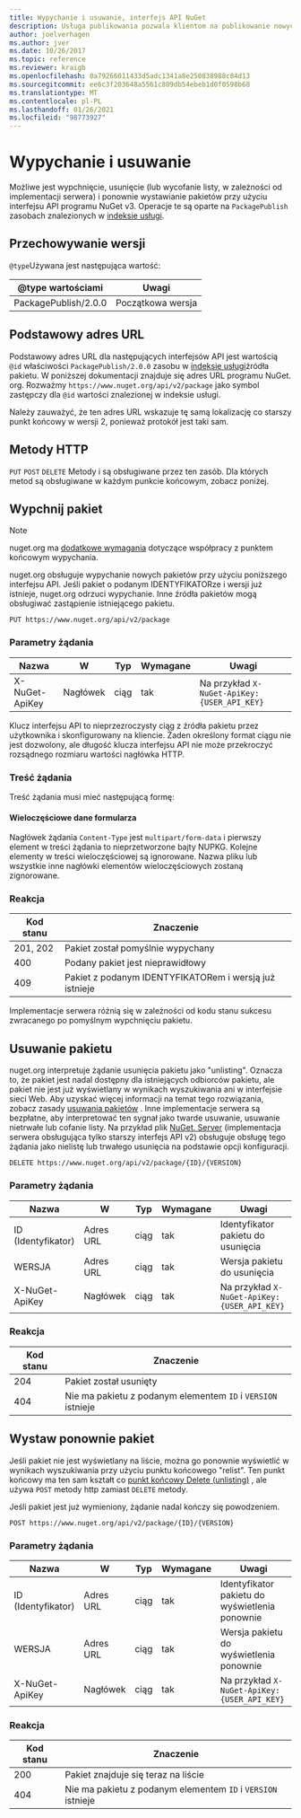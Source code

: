 ```yaml
---
title: Wypychanie i usuwanie, interfejs API NuGet
description: Usługa publikowania pozwala klientom na publikowanie nowych pakietów i usuwanie listy lub usunięcie istniejących pakietów.
author: joelverhagen
ms.author: jver
ms.date: 10/26/2017
ms.topic: reference
ms.reviewer: kraigb
ms.openlocfilehash: 0a79266011433d5adc1341a8e250838988c84d13
ms.sourcegitcommit: ee6c3f203648a5561c809db54ebeb1d0f0598b68
ms.translationtype: MT
ms.contentlocale: pl-PL
ms.lasthandoff: 01/26/2021
ms.locfileid: "98773927"
---
```

# <a name="push-and-delete"></a>Wypychanie i usuwanie

Możliwe jest wypchnięcie, usunięcie (lub wycofanie listy, w zależności od implementacji serwera) i ponownie wystawianie pakietów przy użyciu interfejsu API programu NuGet v3. Operacje te są oparte na `PackagePublish` zasobach znalezionych w [indeksie usługi](service-index.md).

## <a name="versioning"></a>Przechowywanie wersji

`@type`Używana jest następująca wartość:

@type wartościami          | Uwagi
-------------------- | -----
PackagePublish/2.0.0 | Początkowa wersja

## <a name="base-url"></a>Podstawowy adres URL

Podstawowy adres URL dla następujących interfejsów API jest wartością `@id` właściwości `PackagePublish/2.0.0` zasobu w [indeksie usługi](service-index.md)źródła pakietu. W poniższej dokumentacji znajduje się adres URL programu NuGet. org. Rozważmy `https://www.nuget.org/api/v2/package` jako symbol zastępczy dla `@id` wartości znalezionej w indeksie usługi.

Należy zauważyć, że ten adres URL wskazuje tę samą lokalizację co starszy punkt końcowy w wersji 2, ponieważ protokół jest taki sam.

## <a name="http-methods"></a>Metody HTTP

`PUT` `POST` `DELETE` Metody i są obsługiwane przez ten zasób. Dla których metod są obsługiwane w każdym punkcie końcowym, zobacz poniżej.

## <a name="push-a-package"></a>Wypchnij pakiet

> [!Note]
> nuget.org ma [dodatkowe wymagania](NuGet-Protocols.md) dotyczące współpracy z punktem końcowym wypychania.

nuget.org obsługuje wypychanie nowych pakietów przy użyciu poniższego interfejsu API. Jeśli pakiet o podanym IDENTYFIKATORze i wersji już istnieje, nuget.org odrzuci wypychanie. Inne źródła pakietów mogą obsługiwać zastąpienie istniejącego pakietu.

```
PUT https://www.nuget.org/api/v2/package
```

### <a name="request-parameters"></a>Parametry żądania

Nazwa           | W     | Typ   | Wymagane | Uwagi
-------------- | ------ | ------ | -------- | -----
X-NuGet-ApiKey | Nagłówek | ciąg | tak      | Na przykład `X-NuGet-ApiKey: {USER_API_KEY}`

Klucz interfejsu API to nieprzezroczysty ciąg z źródła pakietu przez użytkownika i skonfigurowany na kliencie. Żaden określony format ciągu nie jest dozwolony, ale długość klucza interfejsu API nie może przekroczyć rozsądnego rozmiaru wartości nagłówka HTTP.

### <a name="request-body"></a>Treść żądania

Treść żądania musi mieć następującą formę:

#### <a name="multipart-form-data"></a>Wieloczęściowe dane formularza

Nagłówek żądania `Content-Type` jest `multipart/form-data` i pierwszy element w treści żądania to nieprzetworzone bajty NUPKG. Kolejne elementy w treści wieloczęściowej są ignorowane. Nazwa pliku lub wszystkie inne nagłówki elementów wieloczęściowych zostaną zignorowane.

### <a name="response"></a>Reakcja

Kod stanu | Znaczenie
----------- | -------
201, 202    | Pakiet został pomyślnie wypychany
400         | Podany pakiet jest nieprawidłowy
409         | Pakiet z podanym IDENTYFIKATORem i wersją już istnieje

Implementacje serwera różnią się w zależności od kodu stanu sukcesu zwracanego po pomyślnym wypchnięciu pakietu.

## <a name="delete-a-package"></a>Usuwanie pakietu

nuget.org interpretuje żądanie usunięcia pakietu jako "unlisting". Oznacza to, że pakiet jest nadal dostępny dla istniejących odbiorców pakietu, ale pakiet nie jest już wyświetlany w wynikach wyszukiwania ani w interfejsie sieci Web. Aby uzyskać więcej informacji na temat tego rozwiązania, zobacz zasady [usuwania pakietów](../nuget-org/policies/deleting-packages.md) . Inne implementacje serwera są bezpłatne, aby interpretować ten sygnał jako twarde usuwanie, usuwanie nietrwałe lub cofanie listy. Na przykład plik [NuGet. Server](https://www.nuget.org/packages/NuGet.Server) (implementacja serwera obsługująca tylko starszy interfejs API v2) obsługuje obsługę tego żądania jako nielistę lub trwałego usunięcia na podstawie opcji konfiguracji.

```
DELETE https://www.nuget.org/api/v2/package/{ID}/{VERSION}
```

### <a name="request-parameters"></a>Parametry żądania

Nazwa           | W     | Typ   | Wymagane | Uwagi
-------------- | ------ | ------ | -------- | -----
ID (Identyfikator)             | Adres URL    | ciąg | tak      | Identyfikator pakietu do usunięcia
WERSJA        | Adres URL    | ciąg | tak      | Wersja pakietu do usunięcia
X-NuGet-ApiKey | Nagłówek | ciąg | tak      | Na przykład `X-NuGet-ApiKey: {USER_API_KEY}`

### <a name="response"></a>Reakcja

Kod stanu | Znaczenie
----------- | -------
204         | Pakiet został usunięty
404         | Nie ma pakietu z podanym elementem `ID` i `VERSION` istnieje

## <a name="relist-a-package"></a>Wystaw ponownie pakiet

Jeśli pakiet nie jest wyświetlany na liście, można go ponownie wyświetlić w wynikach wyszukiwania przy użyciu punktu końcowego "relist". Ten punkt końcowy ma ten sam kształt co [punkt końcowy Delete (unlisting)](#delete-a-package) , ale używa `POST` metody http zamiast `DELETE` metody.

Jeśli pakiet jest już wymieniony, żądanie nadal kończy się powodzeniem.

```
POST https://www.nuget.org/api/v2/package/{ID}/{VERSION}
```

### <a name="request-parameters"></a>Parametry żądania

Nazwa           | W     | Typ   | Wymagane | Uwagi
-------------- | ------ | ------ | -------- | -----
ID (Identyfikator)             | Adres URL    | ciąg | tak      | Identyfikator pakietu do wyświetlenia ponownie
WERSJA        | Adres URL    | ciąg | tak      | Wersja pakietu do wyświetlenia ponownie
X-NuGet-ApiKey | Nagłówek | ciąg | tak      | Na przykład `X-NuGet-ApiKey: {USER_API_KEY}`

### <a name="response"></a>Reakcja

Kod stanu | Znaczenie
----------- | -------
200         | Pakiet znajduje się teraz na liście
404         | Nie ma pakietu z podanym elementem `ID` i `VERSION` istnieje
